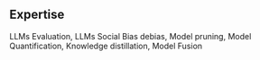 ## Expertise
LLMs Evaluation, LLMs Social Bias debias, Model pruning, Model Quantification, Knowledge distillation, Model Fusion
